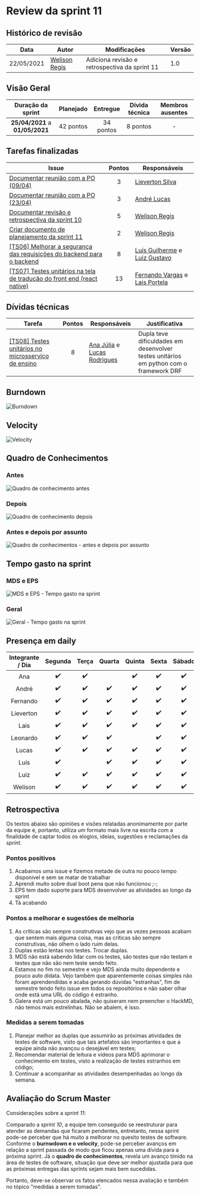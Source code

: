 # Review da sprint 11

## Histórico de revisão

| Data       | Autor                                        | Modificações                                  | Versão |
| ---------- | -------------------------------------------- | --------------------------------------------- | ------ |
| 22/05/2021 | [Welison Regis](https://github.com/WelisonR) | Adiciona revisão e retrospectiva da sprint 11 | 1.0    |

## Visão Geral

|        Duração da sprint        | Planejado | Entregue  | Divida técnica | Membros ausentes |
| :-----------------------------: | :-------: | :-------: | :------------: | :--------------: |
| **25/04/2021** a **01/05/2021** | 42 pontos | 34 pontos |    8 pontos    |        -         |

## Tarefas finalizadas

| Issue                                                                                                                                            | Pontos | Responsáveis                                                                                   |
| ------------------------------------------------------------------------------------------------------------------------------------------------ | :----: | ---------------------------------------------------------------------------------------------- |
| [Documentar reunião com a PO (09/04)](https://github.com//fga-eps-mds/2020.2-Projeto-Kokama-Wiki/issues/175)                                     |   3    | [Lieverton Silva](https://github.com/lievertom)                                                |
| [Documentar reunião com a PO (23/04)](https://github.com//fga-eps-mds/2020.2-Projeto-Kokama-Wiki/issues/174)                                     |   3    | [André Lucas](https://github.com/andrelucax)                                                   |
| [Documentar revisão e retrospectiva da sprint 10](https://github.com//fga-eps-mds/2020.2-Projeto-Kokama-Wiki/issues/172)                         |   5    | [Welison Regis](https://github.com/WelisonR)                                                   |
| [Criar documento de planejamento da sprint 11](https://github.com//fga-eps-mds/2020.2-Projeto-Kokama-Wiki/issues/171)                            |   2    | [Welison Regis](https://github.com/WelisonR)                                                   |
| [[TS06] Melhorar a segurança das requisições do backend para o backend](https://github.com//fga-eps-mds/2020.2-Projeto-Kokama-Wiki/issues/161)   |   8    | [Luís Guilherme](https://github.com/luisgaboardi) e [Luiz Gustavo](https://github.com/LightZX) |
| [[TS07] Testes unitários na tela de tradução do front end (react native)](https://github.com//fga-eps-mds/2020.2-Projeto-Kokama-Wiki/issues/162) |   13   | [Fernando Vargas](https://github.com/SFernandoS) e [Lais Portela](https://github.com/laispa)   |

## Dívidas técnicas

| Tarefa                                                                                                                      | Pontos | Responsáveis                                                                                    | Justificativa                                                                         |
| --------------------------------------------------------------------------------------------------------------------------- | :----: | ----------------------------------------------------------------------------------------------- | ------------------------------------------------------------------------------------- |
| [[TS08] Testes unitários no microsserviço de ensino](https://github.com//fga-eps-mds/2020.2-Projeto-Kokama-Wiki/issues/164) |   8    | [Ana Júlia](https://github.com/aluzianobriceno) e [Lucas Rodrigues](https://github.com/nickby2) | Dupla teve dificuldades em desenvolver testes unitários em python com o framework DRF |

## Burndown

![Burndown](../../assets/img/sprints/sprint-11/burndown.png)

## Velocity

![Velocity](../../assets/img/sprints/sprint-11/velocity.png)

## Quadro de Conhecimentos

### Antes

![Quadro de conhecimento antes](../../assets/img/sprints/sprint-11/knowledge-board-before.png)

### Depois

![Quadro de conhecimento depois](../../assets/img/sprints/sprint-11/knowledge-board-after.png)

### Antes e depois por assunto

![Quadro de conhecimentos - antes e depois por assunto](../../assets/img/sprints/sprint-11/knowledge-board-topics-compare.png)

## Tempo gasto na sprint

### MDS e EPS

![MDS e EPS - Tempo gasto na sprint](../../assets/img/sprints/sprint-11/time-eps-mds.png)

### Geral

![Geral - Tempo gasto na sprint](../../assets/img/sprints/sprint-11/time-team.png)

## Presença em daily

| Integrante / Dia |      Segunda       |       Terça        |       Quarta       |       Quinta       |       Sexta        |       Sábado       |
| :--------------: | :----------------: | :----------------: | :----------------: | :----------------: | :----------------: | :----------------: |
|       Ana        | :heavy_check_mark: | :heavy_check_mark: |                    | :heavy_check_mark: | :heavy_check_mark: | :heavy_check_mark: |
|      André       | :heavy_check_mark: | :heavy_check_mark: | :heavy_check_mark: | :heavy_check_mark: | :heavy_check_mark: | :heavy_check_mark: |
|     Fernando     | :heavy_check_mark: | :heavy_check_mark: | :heavy_check_mark: | :heavy_check_mark: | :heavy_check_mark: | :heavy_check_mark: |
|    Lieverton     | :heavy_check_mark: | :heavy_check_mark: | :heavy_check_mark: | :heavy_check_mark: | :heavy_check_mark: | :heavy_check_mark: |
|       Lais       | :heavy_check_mark: | :heavy_check_mark: | :heavy_check_mark: | :heavy_check_mark: | :heavy_check_mark: | :heavy_check_mark: |
|     Leonardo     | :heavy_check_mark: | :heavy_check_mark: | :heavy_check_mark: |                    | :heavy_check_mark: | :heavy_check_mark: |
|      Lucas       | :heavy_check_mark: | :heavy_check_mark: | :heavy_check_mark: | :heavy_check_mark: | :heavy_check_mark: | :heavy_check_mark: |
|       Luís       | :heavy_check_mark: |                    | :heavy_check_mark: | :heavy_check_mark: | :heavy_check_mark: | :heavy_check_mark: |
|       Luiz       | :heavy_check_mark: | :heavy_check_mark: | :heavy_check_mark: | :heavy_check_mark: | :heavy_check_mark: | :heavy_check_mark: |
|     Welison      | :heavy_check_mark: | :heavy_check_mark: | :heavy_check_mark: | :heavy_check_mark: | :heavy_check_mark: | :heavy_check_mark: |

## Retrospectiva

Os textos abaixo são opiniões e visões relatadas anonimamente por parte da equipe e, portanto, utiliza um formato mais livre na escrita com a finalidade de captar todos os elogios, ideias, sugestões e reclamações da _sprint_.

### Pontos positivos

1. Acabamos uma issue e fizemos metade de outra no pouco tempo disponivel e sem se matar de trabalhar
2. Aprendi muito sobre dual boot pena que não funcionou ;-;
3. EPS tem dado suporte para MDS desenvolver as atividades ao longo da sprint
4. Tá acabando

### Pontos a melhorar e sugestões de melhoria

1. As críticas são sempre construtivas vejo que as vezes pessoas acabam que sentem mais alguma coisa, mas as críticas são sempre construtivas, não olhem o lado ruim delas.
2. Duplas estão lentas nos testes. Trocar duplas.
3. MDS não está sabendo lidar com os testes, são testes que não testam e testes que não são nem teste sendo feito.
4. Estamos no fim no semestre e vejo MDS ainda muito dependente e pouco auto didata. Vejo também que aparentemente coisas simples não foram aprendendidas e acaba gerando dúvidas "estranhas", fim de semestre tendo feito issue em todos os repositórios e não saber olhar onde está uma URL do código é estranho.
5. Galera está um pouco abalada, não quiseram nem preencher o HackMD, não temos mais estrelinhas. Não se abalem, é isso.

### Medidas a serem tomadas

1. Planejar melhor as duplas que assumirão as próximas atividades de testes de software, visto que tais artefatos são importantes e que a equipe ainda não avançou o desejável em testes;
2. Recomendar material de leitura e vídeos para MDS aprimorar o conhecimento em testes, visto a realização de testes estranhos em código;
3. Continuar a acompanhar as atividades desempenhadas ao longo da semana.

## Avaliação do Scrum Master

Considerações sobre a _sprint 11_:

Comparado a _sprint 10_, a equipe tem conseguido se reestruturar para atender as demandas que ficaram pendentes, entretanto, nessa sprint pode-se perceber que há muito a melhorar no quesito testes de software. Conforme o **burnwdown e o velocity**, pode-se perceber avanços em relação a sprint passada de modo que ficou apenas uma dívida para a próxima sprint. Já o **quadro de conhecimentos**, revela um avanço tímido na área de testes de software, situação que deve ser melhor ajustada para que as próximas entregas das sprints sejam mais bem sucedidas.

Portanto, deve-se observar os fatos elencados nessa avaliação e também no tópico "medidas a serem tomadas".
